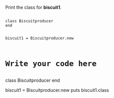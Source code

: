 Print the class for **biscuit1**.

<codeblock language="ruby" type="exercise" testMode="fixedInput">
<code>
class Biscuitproducer
end

biscuit1 = Biscuitproducer.new
# Write your code here
</code>

<solution>
class Biscuitproducer
end

biscuit1 = Biscuitproducer.new
puts biscuit1.class
</solution>
</codeblock>
